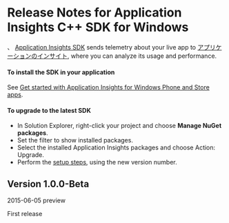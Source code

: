 <properties 
	pageTitle="Release notes for Application Insights C++ SDK" 
	description="The latest updates." 
	services="application-insights" 
    documentationCenter=""
	authors="alancameronwills" 
	manager="ronmart"/>
<tags 
	ms.service="application-insights" 
	ms.workload="tbd" 
	ms.tgt_pltfrm="ibiza" 
	ms.devlang="na" 
	ms.topic="article" 
	ms.date="05/06/2015" 
	ms.author="awills"/>
 
# Release Notes for Application Insights C++ SDK for Windows

、 [Application Insights SDK](app-insights-windows-cpp.md) sends telemetry about your live app to [アプリケーションのインサイト](http://azure.microsoft.com/services/application-insights/), where you can analyze its usage and performance.


#### To install the SDK in your application

See [Get started with Application Insights for Windows Phone and Store apps](app-insights-windows-cpp.md).

#### To upgrade to the latest SDK 

* In Solution Explorer, right-click your project and choose **Manage NuGet packages**.
* Set the filter to show installed packages. 
* Select the installed Application Insights packages and choose Action: Upgrade.
* Perform the [setup steps](app-insights-windows-cpp.md), using the new version number.

## Version 1.0.0-Beta 

2015-06-05 preview

First release
 
